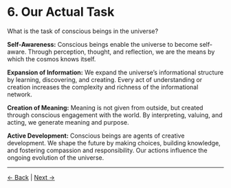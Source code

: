 # 6. Our Actual Task

What is the task of conscious beings in the universe?

**Self-Awareness:**
Conscious beings enable the universe to become self-aware. Through perception, thought, and reflection, we are the means by which the cosmos knows itself.

**Expansion of Information:**
We expand the universe’s informational structure by learning, discovering, and creating. Every act of understanding or creation increases the complexity and richness of the informational network.

**Creation of Meaning:**
Meaning is not given from outside, but created through conscious engagement with the world. By interpreting, valuing, and acting, we generate meaning and purpose.

**Active Development:**
Conscious beings are agents of creative development. We shape the future by making choices, building knowledge, and fostering compassion and responsibility. Our actions influence the ongoing evolution of the universe.

---
<div class="navigation-links">
<a href="05_Why_Are_We_Conscious_Beings_Here.md" class="nav-link prev-link">← Back</a> | <a href="07_Outlook_and_Ethical_Implications.md" class="nav-link next-link">Next →</a>
</div>
